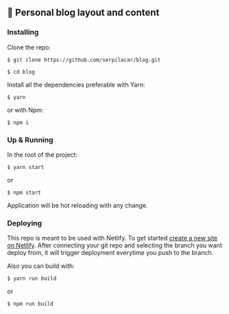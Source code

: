 ## :blue_heart: Personal blog layout and content

### Installing
Clone the repo:

```$ git clone https://github.com/serpilacar/blog.git```

```$ cd blog```

Install all the dependencies preferable with Yarn:

```$ yarn```

or with Npm:

```$ npm i```

### Up & Running
In the root of the project:

```$ yarn start``` 

or

```$ npm start```

Application will be hot reloading with any change.

### Deploying
This repo is meant to be used with Netlify. To get started [create a new site on Netlify](https://app.netlify.com/start "New site on Netlify"). After connecting your git repo and selecting the branch you want deploy from, it will trigger deployment everytime you push to the branch.

Also you can build with:

```$ yarn run build```

or

```$ npm run build```